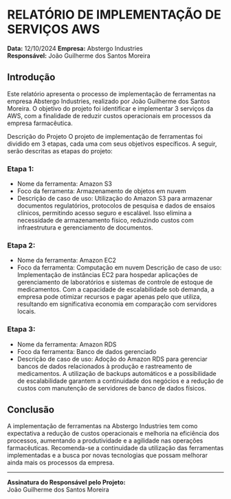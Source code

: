 # RELATÓRIO DE IMPLEMENTAÇÃO DE SERVIÇOS AWS

**Data:** 12/10/2024
**Empresa:** Abstergo Industries  
**Responsável:** João Guilherme dos Santos Moreira

## Introdução
Este relatório apresenta o processo de implementação de ferramentas na empresa Abstergo Industries, realizado por João Guilherme dos Santos Moreira. O objetivo do projeto foi identificar e implementar 3 serviços da AWS, com a finalidade de reduzir custos operacionais em processos da empresa farmacêutica.

Descrição do Projeto
O projeto de implementação de ferramentas foi dividido em 3 etapas, cada uma com seus objetivos específicos. A seguir, serão descritas as etapas do projeto:

### Etapa 1:
- Nome da ferramenta: Amazon S3
- Foco da ferramenta: Armazenamento de objetos em nuvem
- Descrição de caso de uso: Utilização do Amazon S3 para armazenar documentos regulatórios, protocolos de pesquisa e dados de ensaios clínicos, permitindo acesso seguro e escalável. Isso elimina a necessidade de armazenamento físico, reduzindo custos com infraestrutura e gerenciamento de documentos.

### Etapa 2:
- Nome da ferramenta: Amazon EC2
- Foco da ferramenta: Computação em nuvem
Descrição de caso de uso: Implementação de instâncias EC2 para hospedar aplicações de gerenciamento de laboratórios e sistemas de controle de estoque de medicamentos. Com a capacidade de escalabilidade sob demanda, a empresa pode otimizar recursos e pagar apenas pelo que utiliza, resultando em significativa economia em comparação com servidores locais.

### Etapa 3:
- Nome da ferramenta: Amazon RDS
- Foco da ferramenta: Banco de dados gerenciado
- Descrição de caso de uso: Adoção do Amazon RDS para gerenciar bancos de dados relacionados à produção e rastreamento de medicamentos. A utilização de backups automáticos e a possibilidade de escalabilidade garantem a continuidade dos negócios e a redução de custos com manutenção de servidores de banco de dados físicos.

## Conclusão
A implementação de ferramentas na Abstergo Industries tem como expectativa a redução de custos operacionais e melhoria na eficiência dos processos, aumentando a produtividade e a agilidade nas operações farmacêuticas. Recomenda-se a continuidade da utilização das ferramentas implementadas e a busca por novas tecnologias que possam melhorar ainda mais os processos da empresa.


---

**Assinatura do Responsável pelo Projeto:**  
João Guilherme dos Santos Moreira
